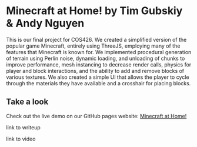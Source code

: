 # Minecraft at Home! by Tim Gubskiy & Andy Nguyen

This is our final project for COS426. We created a simplified version of the popular game Minecraft, entirely using ThreeJS, employing many of the features that Minecraft is known for. We implemented procedural generation of terrain using Perlin noise, dynamic loading, and unloading of chunks to improve performance, mesh instancing to decrease render calls, physics for player and block interactions, and the ability to add and remove blocks of various textures. We also created a simple UI that allows the player to cycle through the materials they have available and a crosshair for placing blocks.

## Take a look

Check out the live demo on our GitHub pages website: [Minecraft at Home!](https://tim-gubski.github.io/COS426_Game/)

link to writeup

link to video
